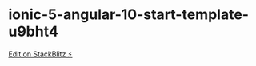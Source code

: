 # ionic-5-angular-10-start-template-u9bht4

[Edit on StackBlitz ⚡️](https://stackblitz.com/edit/ionic-5-angular-10-start-template-u9bht4)